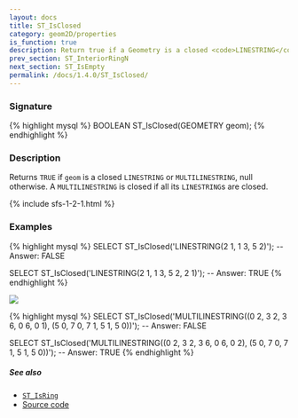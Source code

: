 ```yaml
---
layout: docs
title: ST_IsClosed
category: geom2D/properties
is_function: true
description: Return true if a Geometry is a closed <code>LINESTRING</code> or <code>MULTILINESTRING</code>
prev_section: ST_InteriorRingN
next_section: ST_IsEmpty
permalink: /docs/1.4.0/ST_IsClosed/
---
```


### Signature

{% highlight mysql %}
BOOLEAN ST_IsClosed(GEOMETRY geom);
{% endhighlight %}

### Description

Returns `TRUE` if `geom` is a closed `LINESTRING` or `MULTILINESTRING`, null
otherwise. A `MULTILINESTRING` is closed if all its `LINESTRING`s are closed.

{% include sfs-1-2-1.html %}

### Examples

{% highlight mysql %}
SELECT ST_IsClosed('LINESTRING(2 1, 1 3, 5 2)');
-- Answer: FALSE

SELECT ST_IsClosed('LINESTRING(2 1, 1 3, 5 2, 2 1)');
-- Answer: TRUE
{% endhighlight %}

<img class="displayed" src="../ST_IsClosed.png"/>

{% highlight mysql %}
SELECT ST_IsClosed('MULTILINESTRING((0 2, 3 2, 3 6, 0 6, 0 1),
                                    (5 0, 7 0, 7 1, 5 1, 5 0))');
-- Answer: FALSE

SELECT ST_IsClosed('MULTILINESTRING((0 2, 3 2, 3 6, 0 6, 0 2),
                                    (5 0, 7 0, 7 1, 5 1, 5 0))');
-- Answer: TRUE
{% endhighlight %}

##### See also

* [`ST_IsRing`](../ST_IsRing)
* <a href="https://github.com/orbisgis/h2gis/blob/master/h2gis-functions/src/main/java/org/h2gis/functions/spatial/properties/ST_IsClosed.java" target="_blank">Source code</a>
